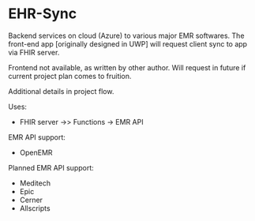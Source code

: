 # EHR-Sync
Backend services on cloud (Azure) to various major EMR softwares. The front-end app [originally designed in UWP] will request client sync to app via FHIR server. 

Frontend not available, as written by other author. Will request in future if current project plan comes to fruition. 

Additional details in project flow. 


Uses:
- FHIR server ->> Functions -> EMR API

EMR API support:
- OpenEMR

Planned EMR API support:
- Meditech
- Epic
- Cerner
- Allscripts
